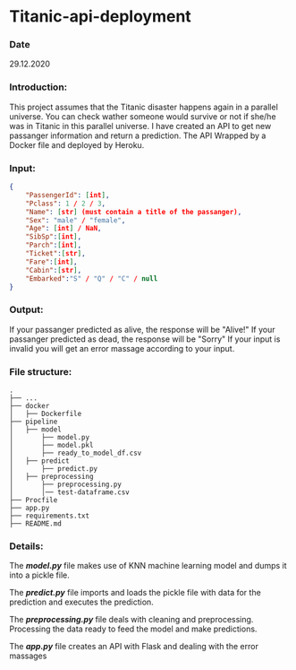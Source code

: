 # Titanic-api-deployment

### Date

29.12.2020

### Introduction:

This project assumes that the Titanic disaster happens again in a parallel universe. You can check wather someone would survive or not if she/he was in Titanic in this parallel universe. I have created an API to get new passanger information and return a prediction. The API Wrapped by a Docker file and deployed by Heroku.

### Input:
```json
{
    "PassengerId": [int], 
    "Pclass": 1 / 2 / 3, 
    "Name": [str] (must contain a title of the passanger), 
    "Sex": "male" / "female", 
    "Age": [int] / NaN, 
    "SibSp":[int], 
    "Parch":[int],
    "Ticket":[str], 
    "Fare":[int], 
    "Cabin":[str], 
    "Embarked":"S" / "Q" / "C" / null
}
 ```
 
 ### Output:
 If your passanger predicted as alive, the response will be "Alive!"
 If your passanger predicted as dead, the response will be "Sorry"
 If your input is invalid you will get an error massage according to your input.
 
 ### File structure:

    .
    ├── ...
    ├── docker                    
    │   ├── Dockerfile                           
    ├── pipeline                    
    │   ├── model
    │       ├── model.py
    │       ├── model.pkl
    │       ├── ready_to_model_df.csv
    │   ├── predict
    │       ├── predict.py
    │   ├── preprocessing 
    │       ├── preprocessing.py
    │       │── test-dataframe.csv
    ├── Procfile
    ├── app.py
    ├── requirements.txt
    ├── README.md
 
### Details:

The ***model.py*** file makes use of KNN machine learning model and dumps it into a pickle file.

The ***predict.py*** file imports and loads the pickle file with data for the prediction and executes the prediction.

The ***preprocessing.py*** file deals with cleaning and preprocessing. Processing the data ready to feed the model and make predictions.

The ***app.py*** file creates an API with Flask and dealing with the error massages
